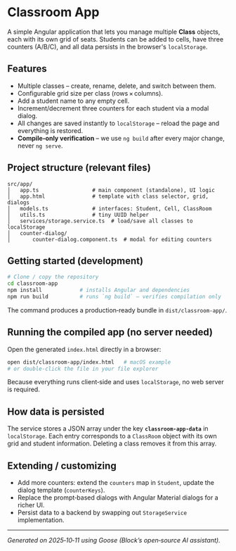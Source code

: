 # Classroom App

A simple Angular application that lets you manage multiple **Class** objects, each with its own grid of seats. Students can be added to cells, have three counters (A/B/C), and all data persists in the browser's `localStorage`.

## Features
- Multiple classes – create, rename, delete, and switch between them.
- Configurable grid size per class (rows × columns).
- Add a student name to any empty cell.
- Increment/decrement three counters for each student via a modal dialog.
- All changes are saved instantly to `localStorage` – reload the page and everything is restored.
- **Compile‑only verification** – we use `ng build` after every major change, never `ng serve`.

## Project structure (relevant files)
```
src/app/
│   app.ts                 # main component (standalone), UI logic
│   app.html               # template with class selector, grid, dialogs
│   models.ts              # interfaces: Student, Cell, ClassRoom
│   utils.ts               # tiny UUID helper
│   services/storage.service.ts  # load/save all classes to localStorage
│   counter-dialog/
│       counter‑dialog.component.ts  # modal for editing counters
```

## Getting started (development)
```bash
# Clone / copy the repository
cd classroom-app
npm install            # installs Angular and dependencies
npm run build          # runs `ng build` – verifies compilation only
```
The command produces a production‑ready bundle in `dist/classroom-app/`.

## Running the compiled app (no server needed)
Open the generated `index.html` directly in a browser:
```bash
open dist/classroom-app/index.html   # macOS example
# or double‑click the file in your file explorer
```
Because everything runs client‑side and uses `localStorage`, no web server is required.

## How data is persisted
The service stores a JSON array under the key **`classroom-app-data`** in `localStorage`. Each entry corresponds to a `ClassRoom` object with its own grid and student information. Deleting a class removes it from this array.

## Extending / customizing
- Add more counters: extend the `counters` map in `Student`, update the dialog template (`counterKeys`).
- Replace the prompt‑based dialogs with Angular Material dialogs for a richer UI.
- Persist data to a backend by swapping out `StorageService` implementation.

---
*Generated on 2025‑10‑11 using Goose (Block’s open‑source AI assistant).*
